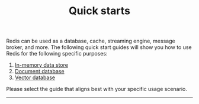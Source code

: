 ﻿---
title: "Quick starts"
linkTitle: "Quick starts"
weight: 20
description: >
    Redis quick start guides
aliases:
  - /docs/getting-started/
---

Redis can be used as a database, cache, streaming engine, message broker, and more. The following quick start guides will show you how to use Redis for the following specific purposes:

1. [In-memory data store](/docs/get-started/data-structure-store)
2. [Document database](/docs/get-started/document-database)
3. [Vector database](/docs/get-started/vector-database)

Please select the guide that aligns best with your specific usage scenario.

<hr>
